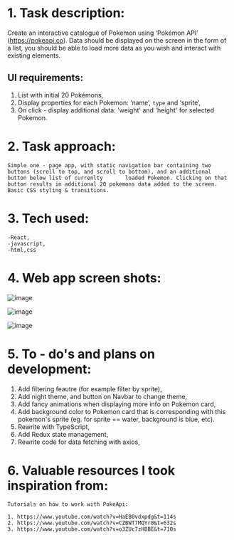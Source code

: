 # 1. Task description:

Create an interactive catalogue of Pokemon using ‘Pokémon API’ (https://pokeapi.co). Data should be displayed on the screen in the form of a list, you should be able to load more data as you wish and interact with existing elements.

## UI requirements:

1. List with initial 20 Pokémons,
2. Display properties for each Pokemon: ‘name’, `type` and ‘sprite’,
3. On click - display additional data: 'weight' and 'height' for selected Pokemon.

# 2. Task approach:

    Simple one - page app, with static navigation bar containing two buttons (scroll to top, and scroll to bottom), and an additional button below list of currenlty       loaded Pokemon. Clicking on that button results in additional 20 pokemons data added to the screen. Basic CSS styling & transitions.

# 3. Tech used:

    -React,
    -javascript,
    -html,css


# 4. Web app screen shots:

![image](https://user-images.githubusercontent.com/100487510/159385184-0044f915-808c-4bd9-8c7b-44749a652075.png)

![image](https://user-images.githubusercontent.com/100487510/159385212-cfc97b75-1981-4c00-bd3c-90a4fb8fae75.png)

![image](https://user-images.githubusercontent.com/100487510/159385239-c4caf39a-b0c4-442f-9d7d-8e1508dc2fab.png)

# 5. To - do's and plans on development:

1. Add filtering feautre (for example filter by sprite),
2. Add night theme, and button on Navbar to change theme,
3. Add fancy animations when displaying more info on Pokemon card,
4. Add background color to Pokemon card that is corresponding with this pokemon's sprite (eg. for sprite == water, background is blue, etc).
5. Rewrite with TypeScript,
6. Add Redux state management,
7. Rewrite code for data fetching with axios,

# 6. Valuable resources I took inspiration from:

    Tutorials on how to work with PokeApi:

    1. https://www.youtube.com/watch?v=HaEB0vdxpdg&t=114s
    2. https://www.youtube.com/watch?v=CZBWT7MQYr0&t=632s
    3. https://www.youtube.com/watch?v=o3ZUc7zH8BE&t=710s
